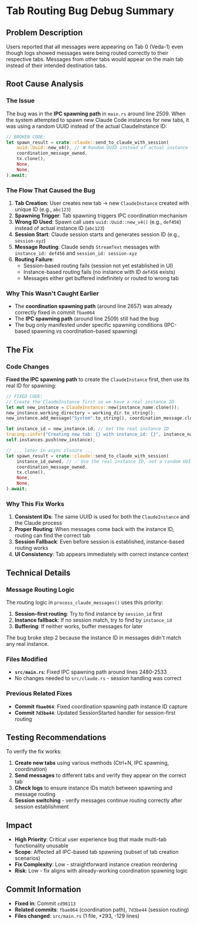 # Tab Routing Bug Debug Summary

## Problem Description

Users reported that all messages were appearing on Tab 0 (Veda-1) even though logs showed messages were being routed correctly to their respective tabs. Messages from other tabs would appear on the main tab instead of their intended destination tabs.

## Root Cause Analysis

### The Issue

The bug was in the **IPC spawning path** in `main.rs` around line 2509. When the system attempted to spawn new Claude Code instances for new tabs, it was using a random UUID instead of the actual ClaudeInstance ID:

```rust
// BROKEN CODE:
let spawn_result = crate::claude::send_to_claude_with_session(
    uuid::Uuid::new_v4(), // ❌ Random UUID instead of actual instance ID
    coordination_message_owned,
    tx.clone(),
    None,
    None,
).await;
```

### The Flow That Caused the Bug

1. **Tab Creation**: User creates new tab → new `ClaudeInstance` created with unique ID (e.g., `abc123`)
2. **Spawning Trigger**: Tab spawning triggers IPC coordination mechanism
3. **Wrong ID Used**: Spawn call uses `uuid::Uuid::new_v4()` (e.g., `def456`) instead of actual instance ID (`abc123`)
4. **Session Start**: Claude session starts and generates session ID (e.g., `session-xyz`)
5. **Message Routing**: Claude sends `StreamText` messages with `instance_id: def456` and `session_id: session-xyz`
6. **Routing Failure**: 
   - Session-based routing fails (session not yet established in UI)
   - Instance-based routing fails (no instance with ID `def456` exists)
   - Messages either get buffered indefinitely or routed to wrong tab

### Why This Wasn't Caught Earlier

- The **coordination spawning path** (around line 2657) was already correctly fixed in commit `fbae064`
- The **IPC spawning path** (around line 2509) still had the bug
- The bug only manifested under specific spawning conditions (IPC-based spawning vs coordination-based spawning)

## The Fix

### Code Changes

**Fixed the IPC spawning path** to create the `ClaudeInstance` first, then use its real ID for spawning:

```rust
// FIXED CODE:
// Create the ClaudeInstance first so we have a real instance ID
let mut new_instance = ClaudeInstance::new(instance_name.clone());
new_instance.working_directory = working_dir.to_string();
new_instance.add_message("System".to_string(), coordination_message.clone());

let instance_id = new_instance.id; // Get the real instance ID
tracing::info!("Creating new tab: {} with instance_id: {}", instance_name, instance_id);
self.instances.push(new_instance);

// ... later in async closure ...
let spawn_result = crate::claude::send_to_claude_with_session(
    instance_id_owned, // ✅ Use the real instance ID, not a random UUID
    coordination_message_owned,
    tx.clone(),
    None,
    None,
).await;
```

### Why This Fix Works

1. **Consistent IDs**: The same UUID is used for both the `ClaudeInstance` and the Claude process
2. **Proper Routing**: When messages come back with the instance ID, routing can find the correct tab
3. **Session Fallback**: Even before session is established, instance-based routing works
4. **UI Consistency**: Tab appears immediately with correct instance context

## Technical Details

### Message Routing Logic

The routing logic in `process_claude_messages()` uses this priority:

1. **Session-first routing**: Try to find instance by `session_id` first
2. **Instance fallback**: If no session match, try to find by `instance_id`  
3. **Buffering**: If neither works, buffer messages for later

The bug broke step 2 because the instance ID in messages didn't match any real instance.

### Files Modified

- **`src/main.rs`**: Fixed IPC spawning path around lines 2480-2533
- No changes needed to `src/claude.rs` - session handling was correct

### Previous Related Fixes

- **Commit `fbae064`**: Fixed coordination spawning path instance ID capture
- **Commit `7d3be44`**: Updated SessionStarted handler for session-first routing

## Testing Recommendations

To verify the fix works:

1. **Create new tabs** using various methods (Ctrl+N, IPC spawning, coordination)
2. **Send messages** to different tabs and verify they appear on the correct tab
3. **Check logs** to ensure instance IDs match between spawning and message routing
4. **Session switching** - verify messages continue routing correctly after session establishment

## Impact

- **High Priority**: Critical user experience bug that made multi-tab functionality unusable
- **Scope**: Affected all IPC-based tab spawning (subset of tab creation scenarios)
- **Fix Complexity**: Low - straightforward instance creation reordering
- **Risk**: Low - fix aligns with already-working coordination spawning logic

## Commit Information

- **Fixed in**: Commit `cd96113`
- **Related commits**: `fbae064` (coordination path), `7d3be44` (session routing)
- **Files changed**: `src/main.rs` (1 file, +293, -129 lines)